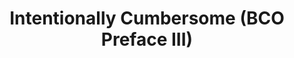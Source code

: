 ---
title: "Intentionally Cumbersome (BCO Preface III)"
episode: 4
podcast: "Polity Matters"
release_date: 2023-09-26
audio: https://overcast.fm/+BCgXKrTky0
youtube: 
tags:
- BCO-Preface 
- Polity-Matters
---